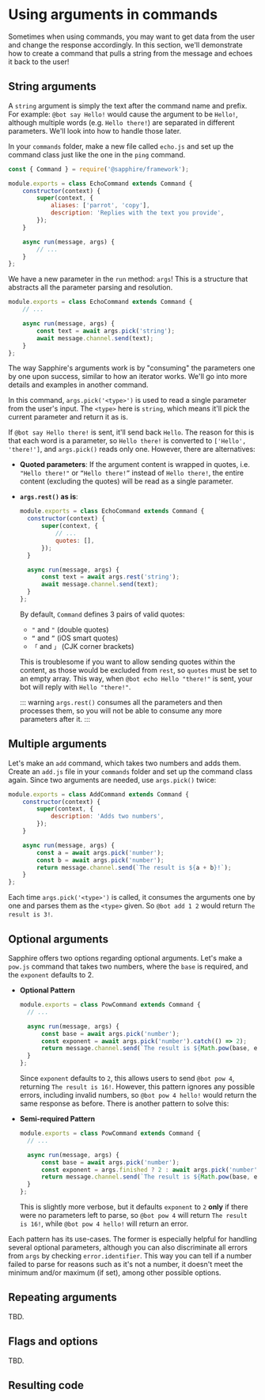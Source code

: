 # Using arguments in commands

Sometimes when using commands, you may want to get data from the user and change the response accordingly. In this section, we'll demonstrate how to create a command that pulls a string from the message and echoes it back to the user!

## String arguments

A `string` argument is simply the text after the command name and prefix. For example: `@bot say Hello!` would cause the argument to be `Hello!`, although multiple words (e.g. `Hello there!`) are separated in different parameters. We'll look into how to handle those later.

In your `commands` folder, make a new file called `echo.js` and set up the command class just like the one in the `ping` command.

```js
const { Command } = require('@sapphire/framework');

module.exports = class EchoCommand extends Command {
	constructor(context) {
		super(context, {
			aliases: ['parrot', 'copy'],
			description: 'Replies with the text you provide',
		});
	}

	async run(message, args) {
		// ...
	}
};
```

We have a new parameter in the `run` method: `args`! This is a structure that abstracts all the parameter parsing and resolution.

```js {5}
module.exports = class EchoCommand extends Command {
	// ...

	async run(message, args) {
		const text = await args.pick('string');
		await message.channel.send(text);
	}
};
```

The way Sapphire's arguments work is by "consuming" the parameters one by one upon success, similar to how an iterator works. We'll go into more details and examples in another command.

In this command, `args.pick('<type>')` is used to read a single parameter from the user's input. The `<type>` here is `string`, which means it'll pick the current parameter and return it as is.

If `@bot say Hello there!` is sent, it'll send back `Hello`. The reason for this is that each word is a parameter, so `Hello there!` is converted to `['Hello', 'there!']`, and `args.pick()` reads only one. However, there are alternatives:

- **Quoted parameters**:
If the argument content is wrapped in quotes, i.e. `"Hello there!"` or `“Hello there!”` instead of `Hello there!`, the entire content (excluding the quotes) will be read as a single parameter.

- **`args.rest()` as is**:
  ```js {5,10}
  module.exports = class EchoCommand extends Command {
  	constructor(context) {
  		super(context, {
  			// ...
  			quotes: [],
  		});
  	}
  
  	async run(message, args) {
  		const text = await args.rest('string');
  		await message.channel.send(text);
  	}
  };
  ```

  By default, `Command` defines 3 pairs of valid quotes:

  - `"` and `"` (double quotes)
  - `“` and `”` (iOS smart quotes)
  - `「` and `」` (CJK corner brackets)

  This is troublesome if you want to allow sending quotes within the content, as those would be excluded from `rest`, so `quotes` must be set to an empty array. This way, when `@bot echo Hello "there!"` is sent, your bot will reply with `Hello "there!"`.

  ::: warning
  `args.rest()` consumes all the parameters and then processes them, so you will not be able to consume any more parameters after it.
  :::

## Multiple arguments

Let's make an `add` command, which takes two numbers and adds them. Create an `add.js` file in your `commands` folder and set up the command class again. Since two arguments are needed, use `args.pick()` twice:

```js {9-11}
module.exports = class AddCommand extends Command {
	constructor(context) {
		super(context, {
			description: 'Adds two numbers',
		});
	}

	async run(message, args) {
		const a = await args.pick('number');
		const b = await args.pick('number');
		return message.channel.send(`The result is ${a + b}!`);
	}
};
```

Each time `args.pick('<type>')` is called, it consumes the arguments one by one and parses them as the `<type>` given. So `@bot add 1 2` would return `The result is 3!`.

## Optional arguments

Sapphire offers two options regarding optional arguments. Let's make a `pow.js` command that takes two numbers, where the `base` is required, and the `exponent` defaults to 2.

- **Optional Pattern**
  ```js {5-6}
  module.exports = class PowCommand extends Command {
  	// ...
  
  	async run(message, args) {
  		const base = await args.pick('number');
  		const exponent = await args.pick('number').catch(() => 2);
  		return message.channel.send(`The result is ${Math.pow(base, exponent)}!`);
  	}
  };
  ```

  Since `exponent` defaults to `2`, this allows users to send `@bot pow 4`, returning `The result is 16!`. However, this pattern ignores any possible errors, including invalid numbers, so `@bot pow 4 hello!` would return the same response as before. There is another pattern to solve this:

- **Semi-required Pattern**
  ```js {6}
  module.exports = class PowCommand extends Command {
  	// ...
  
  	async run(message, args) {
  		const base = await args.pick('number');
  		const exponent = args.finished ? 2 : await args.pick('number');
  		return message.channel.send(`The result is ${Math.pow(base, exponent)}!`);
  	}
  };
  ```

  This is slightly more verbose, but it defaults `exponent` to `2` **only** if there were no parameters left to parse, so `@bot pow 4` will return `The result is 16!`, while `@bot pow 4 hello!` will return an error.

Each pattern has its use-cases. The former is especially helpful for handling several optional parameters, although you can also discriminate all errors from `args` by checking `error.identifier`. This way you can tell if a number failed to parse for reasons such as it's not a number, it doesn't meet the minimum and/or maximum (if set), among other possible options.

## Repeating arguments

TBD.

## Flags and options

TBD.

## Resulting code

<ResultingCode />
